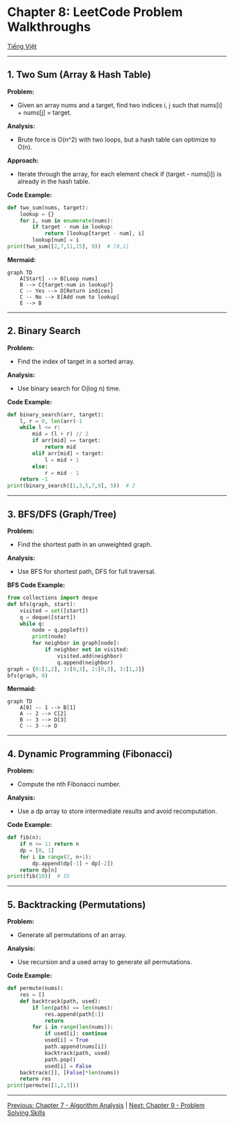 # Chapter 8: LeetCode Problem Walkthroughs

[Tiếng Việt](index.md)

---

## 1. Two Sum (Array & Hash Table)

**Problem:**
- Given an array nums and a target, find two indices i, j such that nums[i] + nums[j] = target.

**Analysis:**
- Brute force is O(n^2) with two loops, but a hash table can optimize to O(n).

**Approach:**
- Iterate through the array, for each element check if (target - nums[i]) is already in the hash table.

**Code Example:**
```python
def two_sum(nums, target):
    lookup = {}
    for i, num in enumerate(nums):
        if target - num in lookup:
            return [lookup[target - num], i]
        lookup[num] = i
print(two_sum([2,7,11,15], 9))  # [0,1]
```

**Mermaid:**
```mermaid
graph TD
    A[Start] --> B[Loop nums]
    B --> C{target-num in lookup?}
    C -- Yes --> D[Return indices]
    C -- No --> E[Add num to lookup]
    E --> B
```

---

## 2. Binary Search

**Problem:**
- Find the index of target in a sorted array.

**Analysis:**
- Use binary search for O(log n) time.

**Code Example:**
```python
def binary_search(arr, target):
    l, r = 0, len(arr)-1
    while l <= r:
        mid = (l + r) // 2
        if arr[mid] == target:
            return mid
        elif arr[mid] < target:
            l = mid + 1
        else:
            r = mid - 1
    return -1
print(binary_search([1,3,5,7,9], 5))  # 2
```

---

## 3. BFS/DFS (Graph/Tree)

**Problem:**
- Find the shortest path in an unweighted graph.

**Analysis:**
- Use BFS for shortest path, DFS for full traversal.

**BFS Code Example:**
```python
from collections import deque
def bfs(graph, start):
    visited = set([start])
    q = deque([start])
    while q:
        node = q.popleft()
        print(node)
        for neighbor in graph[node]:
            if neighbor not in visited:
                visited.add(neighbor)
                q.append(neighbor)
graph = {0:[1,2], 1:[0,3], 2:[0,3], 3:[1,2]}
bfs(graph, 0)
```

**Mermaid:**
```mermaid
graph TD
    A[0] -- 1 --> B[1]
    A -- 2 --> C[2]
    B -- 3 --> D[3]
    C -- 3 --> D
```

---

## 4. Dynamic Programming (Fibonacci)

**Problem:**
- Compute the nth Fibonacci number.

**Analysis:**
- Use a dp array to store intermediate results and avoid recomputation.

**Code Example:**
```python
def fib(n):
    if n <= 1: return n
    dp = [0, 1]
    for i in range(2, n+1):
        dp.append(dp[-1] + dp[-2])
    return dp[n]
print(fib(10))  # 55
```

---

## 5. Backtracking (Permutations)

**Problem:**
- Generate all permutations of an array.

**Analysis:**
- Use recursion and a used array to generate all permutations.

**Code Example:**
```python
def permute(nums):
    res = []
    def backtrack(path, used):
        if len(path) == len(nums):
            res.append(path[:])
            return
        for i in range(len(nums)):
            if used[i]: continue
            used[i] = True
            path.append(nums[i])
            backtrack(path, used)
            path.pop()
            used[i] = False
    backtrack([], [False]*len(nums))
    return res
print(permute([1,2,3]))
```

---

[Previous: Chapter 7 - Algorithm Analysis](../07-algorithm-analysis/en.md) | [Next: Chapter 9 - Problem Solving Skills](../09-problem-solving/en.md) 